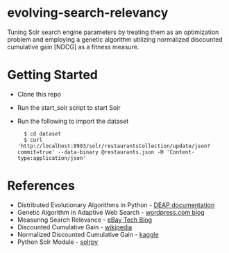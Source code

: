 evolving-search-relevancy
=========================

Tuning Solr search engine parameters by treating them as an optimization problem and employing a genetic algorithm utilizing normalized discounted cumulative gain [NDCG] as a fitness measure.

Getting Started
===============
* Clone this repo
* Run the start_solr script to start Solr
* Run the following to import the dataset

        $ cd dataset
        $ curl 'http://localhost:8983/solr/restaurantsCollection/update/json?commit=true' --data-binary @restaurants.json -H 'Content-type:application/json'

References
==========
* Distributed Evolutionary Algorithms in Python - [DEAP documentation](http://deap.gel.ulaval.ca/doc/default/index.html)
* Genetic Algorithm in Adaptive Web Search - [wordpress.com blog](http://mahbub.wordpress.com/2007/04/11/genetic-algorithm-in-adaptive-web-search/)
* Measuring Search Relevance - [eBay Tech Blog](http://www.ebaytechblog.com/2010/11/10/measuring-search-relevance/#.U16CjvldVJM)
* Discounted Cumulative Gain - [wikipedia](http://en.wikipedia.org/wiki/Discounted_cumulative_gain)
* Normalized Discounted Cumulative Gain - [kaggle](https://www.kaggle.com/wiki/NormalizedDiscountedCumulativeGain)
* Python Solr Module - [solrpy](https://code.google.com/p/solrpy/)
